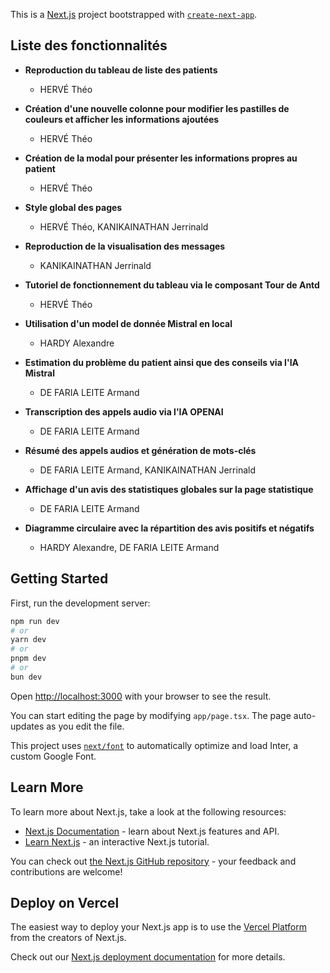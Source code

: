 This is a [Next.js](https://nextjs.org/) project bootstrapped with [`create-next-app`](https://github.com/vercel/next.js/tree/canary/packages/create-next-app).


## Liste des fonctionnalités

- **Reproduction du tableau de liste des patients**
  - HERVÉ Théo

- **Création d'une nouvelle colonne pour modifier les pastilles de couleurs et afficher les informations ajoutées**
  - HERVÉ Théo

- **Création de la modal pour présenter les informations propres au patient**
  - HERVÉ Théo

- **Style global des pages**
  - HERVÉ Théo, KANIKAINATHAN Jerrinald

- **Reproduction de la visualisation des messages**
  - KANIKAINATHAN Jerrinald

- **Tutoriel de fonctionnement du tableau via le composant Tour de Antd**
  - HERVÉ Théo

- **Utilisation d'un model de donnée Mistral en local**
  - HARDY Alexandre

- **Estimation du problème du patient ainsi que des conseils via l'IA Mistral**
  - DE FARIA LEITE Armand

- **Transcription des appels audio via l'IA OPENAI**
  - DE FARIA LEITE Armand

- **Résumé des appels audios et génération de mots-clés**
  - DE FARIA LEITE Armand, KANIKAINATHAN Jerrinald

- **Affichage d'un avis des statistiques globales sur la page statistique**
  - DE FARIA LEITE Armand

- **Diagramme circulaire avec la répartition des avis positifs et négatifs**
  - HARDY Alexandre, DE FARIA LEITE Armand

## Getting Started

First, run the development server:

```bash
npm run dev
# or
yarn dev
# or
pnpm dev
# or
bun dev
```

Open [http://localhost:3000](http://localhost:3000) with your browser to see the result.

You can start editing the page by modifying `app/page.tsx`. The page auto-updates as you edit the file.

This project uses [`next/font`](https://nextjs.org/docs/basic-features/font-optimization) to automatically optimize and load Inter, a custom Google Font.

## Learn More

To learn more about Next.js, take a look at the following resources:

- [Next.js Documentation](https://nextjs.org/docs) - learn about Next.js features and API.
- [Learn Next.js](https://nextjs.org/learn) - an interactive Next.js tutorial.

You can check out [the Next.js GitHub repository](https://github.com/vercel/next.js/) - your feedback and contributions are welcome!

## Deploy on Vercel

The easiest way to deploy your Next.js app is to use the [Vercel Platform](https://vercel.com/new?utm_medium=default-template&filter=next.js&utm_source=create-next-app&utm_campaign=create-next-app-readme) from the creators of Next.js.

Check out our [Next.js deployment documentation](https://nextjs.org/docs/deployment) for more details.
